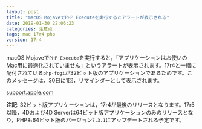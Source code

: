 ```yaml
---
layout: post
title: "macOS MojaveでPHP Executeを実行するとアラートが表示される"
date: 2019-01-30 22:06:23
categories: 注意点 
tags: mac 17r4 php
version: 17r4
---
```


macOS Mojaveで``PHP Execute``を実行すると，「アプリケーションはお使いのMac用に最適化されていません」というアラートが表示されます。17r4と一緒に配付されている``php-fcgi``が32ビット版のアプリケーションであるためです。このメッセージは，30日に1回，リマインダーとして表示されます。

<i class="fa fa-external-link" aria-hidden="true"></i> [support.apple.com](https://support.apple.com/ja-jp/HT208436)

**注記**: 32ビット版アプリケーションは，17r4が最後のリリースとなります。17r5以降，4Dおよび4D Serverは64ビット版アプリケーションのみのリリースとなり，PHPも64ビット版のバージョン``7.3.1``にアップデートされる予定です。
